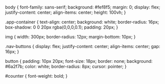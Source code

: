 body {
  font-family: sans-serif;
  background: #fef8f5;
  margin: 0;
  display: flex;
  justify-content: center;
  align-items: center;
  height: 100vh;
}

.app-container {
  text-align: center;
  background: white;
  border-radius: 16px;
  box-shadow: 0 0 20px rgba(0,0,0,0.1);
  padding: 20px;
}

img {
  width: 300px;
  border-radius: 12px;
  margin-bottom: 10px;
}

.nav-buttons {
  display: flex;
  justify-content: center;
  align-items: center;
  gap: 16px;
}

button {
  padding: 10px 20px;
  font-size: 18px;
  border: none;
  background: #6a2f7b;
  color: white;
  border-radius: 8px;
  cursor: pointer;
}

#counter {
  font-weight: bold;
}
